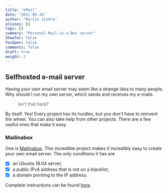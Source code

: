 ```yaml
---
title: "eMail"
date: "2021-06-26"
author: "Martin Jindra"
aliases: []
tags: []
summary: "Personal Mail-in-a-Box server"
ShowToc: false
TocOpen: false
comments: false
draft: true
weight: 2
---
```


## Selfhosted e-mail server

Having your own email server may seem like a strange idea to many people. Why should I run my own server, which sends and receives my e-mails.

> Isn't that hard?

By itself. Yes! Every project has its hurdles, but you don't have to reinvent the wheel. You can also take help from other projects. There are a few useful ones that make it easy.

### Mailinabox

One is [Mailinabox](https://mailinabox.email). This incredible project makes it incredibly easy to create your own email server. The only conditions it has are

- [x] an Ubuntu 18.04 server,
- [x] a public IPv4 address that is not on a blacklist,
- [x] a domain pointing to the IP address.

Complete instructions can be found [here](https://mailinabox.email/guide.html).
